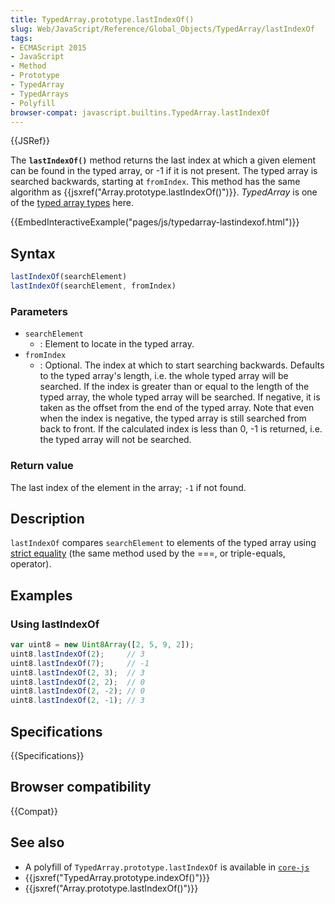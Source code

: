 ```yaml
---
title: TypedArray.prototype.lastIndexOf()
slug: Web/JavaScript/Reference/Global_Objects/TypedArray/lastIndexOf
tags:
- ECMAScript 2015
- JavaScript
- Method
- Prototype
- TypedArray
- TypedArrays
- Polyfill
browser-compat: javascript.builtins.TypedArray.lastIndexOf
---
```

{{JSRef}}

The **`lastIndexOf()`** method returns the last index at which a given element
can be found in the typed array, or -1 if it is not present. The typed array is
searched backwards, starting at `fromIndex`. This method has the same algorithm
as {{jsxref("Array.prototype.lastIndexOf()")}}. *TypedArray* is one
of the
[typed array types](/en-US/docs/Web/JavaScript/Reference/Global_Objects/TypedArray#TypedArray_objects)
here.

{{EmbedInteractiveExample("pages/js/typedarray-lastindexof.html")}}

## Syntax

```js
lastIndexOf(searchElement)
lastIndexOf(searchElement, fromIndex)
```

### Parameters

*   `searchElement`
    *   : Element to locate in the typed array.
*   `fromIndex`
    *   : Optional. The index at which to start searching backwards. Defaults to the
        typed array's length, i.e. the whole typed array will be searched. If the
        index is greater than or equal to the length of the typed array, the whole
        typed array will be searched. If negative, it is taken as the offset from
        the end of the typed array. Note that even when the index is negative, the
        typed array is still searched from back to front. If the calculated index is
        less than 0, -1 is returned, i.e. the typed array will not be searched.

### Return value

The last index of the element in the array; `-1` if not found.

## Description

`lastIndexOf` compares `searchElement` to elements of the typed array using
[strict equality](/en-US/docs/Web/JavaScript/Reference/Operators/Comparison_Operators#Using_the_Equality_Operators)
(the same method used by the ===, or triple-equals, operator).

## Examples

### Using lastIndexOf

```js
var uint8 = new Uint8Array([2, 5, 9, 2]);
uint8.lastIndexOf(2);     // 3
uint8.lastIndexOf(7);     // -1
uint8.lastIndexOf(2, 3);  // 3
uint8.lastIndexOf(2, 2);  // 0
uint8.lastIndexOf(2, -2); // 0
uint8.lastIndexOf(2, -1); // 3
```

## Specifications

{{Specifications}}

## Browser compatibility

{{Compat}}

## See also

*   A polyfill of `TypedArray.prototype.lastIndexOf` is available in
    [`core-js`](https://github.com/zloirock/core-js#ecmascript-typed-arrays)
*   {{jsxref("TypedArray.prototype.indexOf()")}}
*   {{jsxref("Array.prototype.lastIndexOf()")}}
